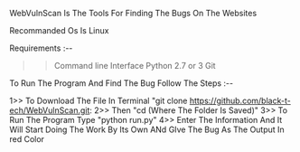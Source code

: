 WebVulnScan Is The Tools For Finding The Bugs On The Websites 

Recommanded Os Is Linux

Requirements :--

>> Command line Interface 
>> Python 2.7 or 3
>> Git

To Run The Program And Find The Bug Follow The Steps :--

1>> To Download The File In Terminal "git clone https://github.com/black-t-ech/WebVulnScan.git:
2>> Then "cd (Where The Folder Is Saved)"
3>> To Run The Program Type "python run.py"
4>> Enter The Information And It Will Start Doing The Work By Its Own ANd GIve The Bug As The Output In red Color
